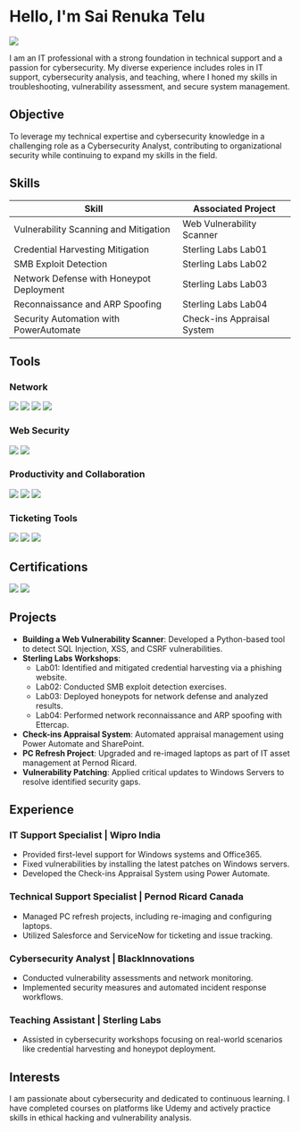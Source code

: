 # Hello, I'm Sai Renuka Telu
<a href="https://linkedin.com"><img src="https://img.shields.io/badge/-LinkedIn-0072b1?&style=for-the-badge&logo=linkedin&logoColor=white" /></a>

I am an IT professional with a strong foundation in technical support and a passion for cybersecurity. My diverse experience includes roles in IT support, cybersecurity analysis, and teaching, where I honed my skills in troubleshooting, vulnerability assessment, and secure system management.

## Objective
To leverage my technical expertise and cybersecurity knowledge in a challenging role as a Cybersecurity Analyst, contributing to organizational security while continuing to expand my skills in the field.

## Skills
| Skill                                         | Associated Project         |
|-----------------------------------------------|----------------------------|
| Vulnerability Scanning and Mitigation         | Web Vulnerability Scanner |
| Credential Harvesting Mitigation             | Sterling Labs Lab01        |
| SMB Exploit Detection                        | Sterling Labs Lab02        |
| Network Defense with Honeypot Deployment     | Sterling Labs Lab03        |
| Reconnaissance and ARP Spoofing              | Sterling Labs Lab04        |
| Security Automation with PowerAutomate       | Check-ins Appraisal System |

## Tools
### Network
<div>
    <img src="https://img.shields.io/badge/-NMAP-4682B4?&style=for-the-badge&logo=NMAP&logoColor=white" />
    <img src="https://img.shields.io/badge/-Kali_Linux-557C94?&style=for-the-badge&logo=KaliLinux&logoColor=white" />
    <img src="https://img.shields.io/badge/-Metasploit-555555?&style=for-the-badge&logo=Metasploit&logoColor=white" />
    <img src="https://img.shields.io/badge/-Ettercap-000000?&style=for-the-badge&logo=Ettercap&logoColor=white" />
</div>

### Web Security
<div>
    <img src="https://img.shields.io/badge/-Burp_Suite-FF5733?&style=for-the-badge&logo=BurpSuite&logoColor=white" />
    <img src="https://img.shields.io/badge/-PortSwigger_Labs-990000?&style=for-the-badge&logoColor=white" />
</div>

### Productivity and Collaboration
<div>
    <img src="https://img.shields.io/badge/-Office365-D83B01?&style=for-the-badge&logo=MicrosoftOffice&logoColor=white" />
    <img src="https://img.shields.io/badge/-Power_Automate-0066CC?&style=for-the-badge&logo=Microsoft&logoColor=white" />
    <img src="https://img.shields.io/badge/-SharePoint-0078D7?&style=for-the-badge&logo=Microsoft&logoColor=white" />
</div>

### Ticketing Tools
<div>
    <img src="https://img.shields.io/badge/-Salesforce-00A1E0?&style=for-the-badge&logo=Salesforce&logoColor=white" />
    <img src="https://img.shields.io/badge/-Remedy-FF0000?&style=for-the-badge&logoColor=white" />
    <img src="https://img.shields.io/badge/-Service_Now-9DAF36?&style=for-the-badge&logo=ServiceNow&logoColor=white" />
</div>

## Certifications
<div>
    <img src="https://img.shields.io/badge/-CEH-000000?&style=for-the-badge&logo=EC-Council&logoColor=white" />
    <img src="https://img.shields.io/badge/-Security%2B-FF0000?&style=for-the-badge&logo=CompTIA&logoColor=white" />
</div>

## Projects
- **Building a Web Vulnerability Scanner**: Developed a Python-based tool to detect SQL Injection, XSS, and CSRF vulnerabilities.
- **Sterling Labs Workshops**:
  - Lab01: Identified and mitigated credential harvesting via a phishing website.
  - Lab02: Conducted SMB exploit detection exercises.
  - Lab03: Deployed honeypots for network defense and analyzed results.
  - Lab04: Performed network reconnaissance and ARP spoofing with Ettercap.
- **Check-ins Appraisal System**: Automated appraisal management using Power Automate and SharePoint.
- **PC Refresh Project**: Upgraded and re-imaged laptops as part of IT asset management at Pernod Ricard.
- **Vulnerability Patching**: Applied critical updates to Windows Servers to resolve identified security gaps.

## Experience
### IT Support Specialist | Wipro India
- Provided first-level support for Windows systems and Office365.
- Fixed vulnerabilities by installing the latest patches on Windows servers.
- Developed the Check-ins Appraisal System using Power Automate.

### Technical Support Specialist | Pernod Ricard Canada
- Managed PC refresh projects, including re-imaging and configuring laptops.
- Utilized Salesforce and ServiceNow for ticketing and issue tracking.

### Cybersecurity Analyst | BlackInnovations
- Conducted vulnerability assessments and network monitoring.
- Implemented security measures and automated incident response workflows.

### Teaching Assistant | Sterling Labs
- Assisted in cybersecurity workshops focusing on real-world scenarios like credential harvesting and honeypot deployment.

## Interests
I am passionate about cybersecurity and dedicated to continuous learning. I have completed courses on platforms like Udemy and actively practice skills in ethical hacking and vulnerability analysis.

